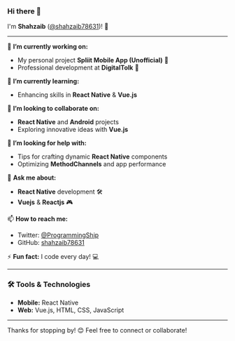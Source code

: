 ### Hi there 👋

I'm **Shahzaib** ([@shahzaib78631](https://github.com/shahzaib78631))! 🚀

---

🔭 **I’m currently working on:**
- My personal project **Spliit Mobile App (Unofficial)** 🌟
- Professional development at **DigitalTolk** 💼

🌱 **I’m currently learning:**
- Enhancing skills in **React Native** & **Vue.js**

👯 **I’m looking to collaborate on:**
- **React Native** and **Android** projects
- Exploring innovative ideas with **Vue.js**

🤔 **I’m looking for help with:**
- Tips for crafting dynamic **React Native** components
- Optimizing **MethodChannels** and app performance

💬 **Ask me about:**
- **React Native** development 🛠️
- **Vuejs** & **Reactjs** 🎮

📫 **How to reach me:**
- Twitter: [@ProgrammingShip](https://twitter.com/programmingship)
- GitHub: [shahzaib78631](https://github.com/shahzaib78631)

⚡ **Fun fact:** I code every day! 💻

---

### 🛠️ Tools & Technologies
- **Mobile:** React Native
- **Web:** Vue.js, HTML, CSS, JavaScript

---

Thanks for stopping by! 😊 Feel free to connect or collaborate!
